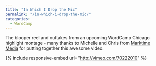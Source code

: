 ```yaml
---
title: "In Which I Drop the Mic"
permalink: "/in-which-i-drop-the-mic/"
categories:
  - WordCamp
---
```


The blooper reel and outtakes from an upcoming WordCamp Chicago highlight montage - many thanks to Michelle and Chris from <a href="http://marktimemedia.com">Marktime Media</a> for putting together this awesome video.

{% include responsive-embed url="http://vimeo.com/70222010" %}